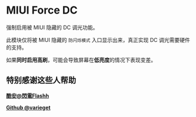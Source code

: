 # MIUI Force DC

强制启用被 MIUI 隐藏的 DC 调光功能。

此模块仅将被 MIUI 隐藏的 `防闪烁模式` 入口显示出来，真正实现 DC 调光需要硬件的支持。

如果**同时启用高刷**，可能会导致屏幕在**低亮度**的情况下表现变差。

## 特别感谢这些人帮助
**[酷安@閃電Flashh](https://www.coolapk.com/feed/57385566?shareKey=YWFlNDYwYTY5NTY0NjdmNjk2MGM~&shareUid=37349613&shareFrom=com.coolapk.market_15.2.2)**

**[Github @varieget](https://github.com/varieget/miui-force-DC)**
